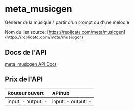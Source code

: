 # meta_musicgen

Générer de la musique à partir d'un prompt ou d'une mélodie

Nom du lien source: [https://replicate.com/meta/musicgen](https://replicate.com/meta/musicgen)

## Docs de l'API

[meta_musicgen API Docs](../apis/fr/meta_musicgen.md)

## Prix de l'API

| Routeur ouvert | APIhub |
|:---|:---|
| input: - output: - | input: - output: - |
